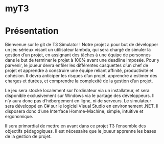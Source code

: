 # myT3

# Présentation
Bienvenue sur le git de T3 Simulator !
Notre projet a pour but de développer un jeu sérieux visant un utilisateur lambda, qui sera chargé de simuler la gestion d’un projet, en assignant des tâches à une équipe de personnes dans le but de terminer le projet à 100% avant une deadline imposée. 
Pour y parvenir, le joueur devra enfiler les différentes casquettes d’un chef de projet et apprendre à construire une équipe reliant affinité, productivité et cohésion. Il devra anticiper les risques d’un projet, apprendre à estimer des charges et durées, et comprendre la complexité de la gestion d’un projet. 

Le jeu sera stocké localement sur l’ordinateur via un installateur, et sera disponible exclusivement sur Windows via le partage des développeurs. Il n’y aura donc pas d’hébergement en ligne, ni de serveurs. Le simulateur sera développé en C# sur le logiciel Visual Studio en environnement .NET. 
Il disposera donc d’une Interface Homme-Machine, simple, intuitive et ergonomique. 

Il sera primordial de mettre en avant dans ce projet T3 l’ensemble des objectifs pédagogiques. Il est nécessaire que le joueur apprenne les bases de la gestion de projet. 


